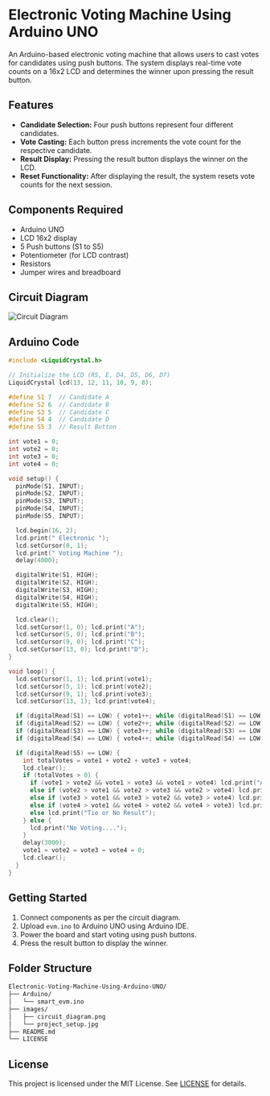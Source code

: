 # Electronic Voting Machine Using Arduino UNO
An Arduino-based electronic voting machine that allows users to cast votes for candidates using push buttons. The system displays real-time vote counts on a 16x2 LCD and determines the winner upon pressing the result button.
## Features
- **Candidate Selection:** Four push buttons represent four different candidates.
- **Vote Casting:** Each button press increments the vote count for the respective candidate.
- **Result Display:** Pressing the result button displays the winner on the LCD.
- **Reset Functionality:** After displaying the result, the system resets vote counts for the next session.
## Components Required
- Arduino UNO
- LCD 16x2 display
- 5 Push buttons (S1 to S5)
- Potentiometer (for LCD contrast)
- Resistors
- Jumper wires and breadboard
## Circuit Diagram
![Circuit Diagram](images/circuit_diagram.png)
## Arduino Code
```cpp
#include <LiquidCrystal.h>

// Initialize the LCD (RS, E, D4, D5, D6, D7)
LiquidCrystal lcd(13, 12, 11, 10, 9, 8);

#define S1 7  // Candidate A
#define S2 6  // Candidate B
#define S3 5  // Candidate C
#define S4 4  // Candidate D
#define S5 3  // Result Button

int vote1 = 0;
int vote2 = 0;
int vote3 = 0;
int vote4 = 0;

void setup() {
  pinMode(S1, INPUT);
  pinMode(S2, INPUT);
  pinMode(S3, INPUT);
  pinMode(S4, INPUT);
  pinMode(S5, INPUT);

  lcd.begin(16, 2);
  lcd.print(" Electronic ");
  lcd.setCursor(0, 1);
  lcd.print(" Voting Machine ");
  delay(4000);

  digitalWrite(S1, HIGH);
  digitalWrite(S2, HIGH);
  digitalWrite(S3, HIGH);
  digitalWrite(S4, HIGH);
  digitalWrite(S5, HIGH);

  lcd.clear();
  lcd.setCursor(1, 0); lcd.print("A");
  lcd.setCursor(5, 0); lcd.print("B");
  lcd.setCursor(9, 0); lcd.print("C");
  lcd.setCursor(13, 0); lcd.print("D");
}

void loop() {
  lcd.setCursor(1, 1); lcd.print(vote1);
  lcd.setCursor(5, 1); lcd.print(vote2);
  lcd.setCursor(9, 1); lcd.print(vote3);
  lcd.setCursor(13, 1); lcd.print(vote4);

  if (digitalRead(S1) == LOW) { vote1++; while (digitalRead(S1) == LOW); }
  if (digitalRead(S2) == LOW) { vote2++; while (digitalRead(S2) == LOW); }
  if (digitalRead(S3) == LOW) { vote3++; while (digitalRead(S3) == LOW); }
  if (digitalRead(S4) == LOW) { vote4++; while (digitalRead(S4) == LOW); }

  if (digitalRead(S5) == LOW) {
    int totalVotes = vote1 + vote2 + vote3 + vote4;
    lcd.clear();
    if (totalVotes > 0) {
      if (vote1 > vote2 && vote1 > vote3 && vote1 > vote4) lcd.print("A is Winner");
      else if (vote2 > vote1 && vote2 > vote3 && vote2 > vote4) lcd.print("B is Winner");
      else if (vote3 > vote1 && vote3 > vote2 && vote3 > vote4) lcd.print("C is Winner");
      else if (vote4 > vote1 && vote4 > vote2 && vote4 > vote3) lcd.print("D is Winner");
      else lcd.print("Tie or No Result");
    } else {
      lcd.print("No Voting....");
    }
    delay(3000);
    vote1 = vote2 = vote3 = vote4 = 0;
    lcd.clear();
  }
}
```
## Getting Started
1. Connect components as per the circuit diagram.
2. Upload `evm.ino` to Arduino UNO using Arduino IDE.
3. Power the board and start voting using push buttons.
4. Press the result button to display the winner.
## Folder Structure
<!-- TREEVIEW START -->
```bash
Electronic-Voting-Machine-Using-Arduino-UNO/
├── Arduino/
│   └── smart_evm.ino
├── images/
│   ├── circuit_diagram.png
│   └── project_setup.jpg
├── README.md
└── LICENSE
```
<!-- TREEVIEW END -->
## License
This project is licensed under the MIT License. See [LICENSE](LICENSE) for details.

